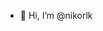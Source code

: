 - 👋 Hi, I’m @nikorlk
<!---
nikorlk/nikorlk is a ✨ special ✨ repository because its `README.md` (this file) appears on your GitHub profile.
You can click the Preview link to take a look at your changes.
--->
